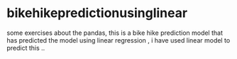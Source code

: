 # bikehikepredictionusinglinear
some exercises about the pandas, this is a bike hike prediction model that has predicted the model using linear regression , i have used linear model to predict this ..
